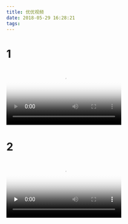 ```yaml
---
title: 优优视频
date: 2018-05-29 16:28:21
tags:
---
```


# 1
<video id="video" controls="" preload="none" poster="http://om2bks7xs.bkt.clouddn.com/2017-08-26-Markdown-Advance-Video.jpg">
<source id="avi" src="https://youyou-1254131086.cos.ap-beijing.myqcloud.com/%E8%A7%86%E9%A2%91/201902161322200151OB.AVI" type="video/avi">
</video>


# 2
<video id="video" controls="" preload="none" poster="http://om2bks7xs.bkt.clouddn.com/2017-08-26-Markdown-Advance-Video.jpg">
<source id="mp4" src="https://youyou-1254131086.cos.ap-beijing.myqcloud.com/%E8%A7%86%E9%A2%91/%E5%B0%8F%E5%BA%A6%E5%9C%A8%E5%AE%B6%E5%8D%87%E7%BA%A7%E5%8A%A8%E7%94%BB.mp4" type="video/mp4">
</video>


	
